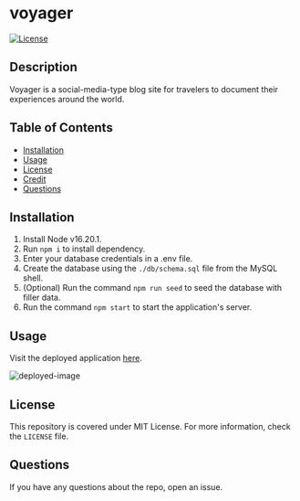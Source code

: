 # voyager
[![License](https://img.shields.io/badge/License-MIT-yellow.svg)](https://opensource.org/licenses/MIT)

## Description
Voyager is a social-media-type blog site for travelers to document their experiences around the world.

## Table of Contents
- [Installation](#installation)
- [Usage](#usage)
- [License](#license)
- [Credit](#credit)
- [Questions](#questions)

## Installation
1. Install Node v16.20.1.
2. Run `npm i` to install dependency.
3. Enter your database credentials in a .env file. 
4. Create the database using the `./db/schema.sql` file from the MySQL shell.
5. (Optional) Run the command `npm run seed` to seed the database with filler data.
6. Run the command `npm start` to start the application's server.

## Usage
Visit the deployed application [here](https://voyager-blog-33633427cd04.herokuapp.com/).

![deployed-image](https://github.com/AetherealDev/voyager/assets/54604339/1bde72c0-d42f-4315-87a9-9bf9ee3fed67)

## License
This repository is covered under MIT License. For more information, check the `LICENSE` file.

## Questions
If you have any questions about the repo, open an issue.
